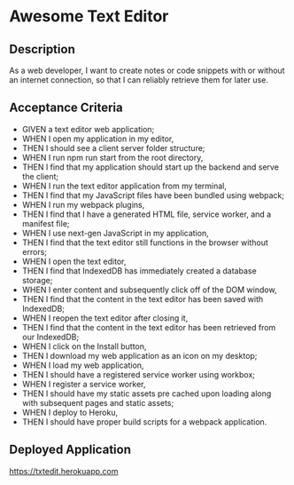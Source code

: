 # Awesome Text Editor

## Description 
As a web developer, I want to create notes or code snippets with or without an internet connection, so that I can reliably retrieve them for later use.

## Acceptance Criteria
* GIVEN a text editor web application;
* WHEN I open my application in my editor,
* THEN I should see a client server folder structure;
* WHEN I run npm run start from the root directory,
* THEN I find that my application should start up the backend and serve the client;
* WHEN I run the text editor application from my terminal,
* THEN I find that my JavaScript files have been bundled using webpack;
* WHEN I run my webpack plugins,
* THEN I find that I have a generated HTML file, service worker, and a manifest file;
* WHEN I use next-gen JavaScript in my application,
* THEN I find that the text editor still functions in the browser without errors;
* WHEN I open the text editor,
* THEN I find that IndexedDB has immediately created a database storage;
* WHEN I enter content and subsequently click off of the DOM window,
* THEN I find that the content in the text editor has been saved with IndexedDB;
* WHEN I reopen the text editor after closing it,
* THEN I find that the content in the text editor has been retrieved from our IndexedDB;
* WHEN I click on the Install button,
* THEN I download my web application as an icon on my desktop;
* WHEN I load my web application,
* THEN I should have a registered service worker using workbox;
* WHEN I register a service worker,
* THEN I should have my static assets pre cached upon loading along with subsequent pages and static assets;
* WHEN I deploy to Heroku,
* THEN I should have proper build scripts for a webpack application.

## Deployed Application 
https://txtedit.herokuapp.com
